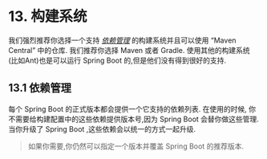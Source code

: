 # 13. 构建系统

我们强烈推荐你选择一个支持 [*依赖管理*](https://docs.spring.io/spring-boot/docs/2.1.6.RELEASE/reference/html/using-boot-build-systems.html#using-boot-dependency-management) 的构建系统并且可以使用 “Maven Central” 中的仓库. 我们推荐你选择 Maven 或者 Gradle. 使用其他的构建系统 (比如Ant)也是可以运行 Spring Boot 的,但是他们没有得到很好的支持.

## 13.1 依赖管理

每个 Spring Boot 的正式版本都会提供一个它支持的依赖列表. 在使用的时候, 你不需要给构建配置中的这些依赖提供版本号,因为 Spring Boot 会替你做这些管理. 当你升级了 Spring Boot ,这些依赖会以统一的方式一起升级.

>  如果你需要,你仍然可以指定一个版本并覆盖 Spring Boot 的推荐版本.